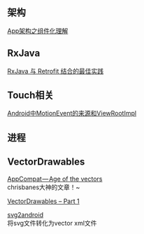 ## 架构

[App架构之组件化理解
](http://wangxinghe.me/blog/2016-03-20/architecture-componentization/)


## RxJava

[RxJava 与 Retrofit 结合的最佳实践](http://gank.io/post/56e80c2c677659311bed9841)



## Touch相关


[Android中MotionEvent的来源和ViewRootImpl](http://blog.csdn.net/singwhatiwanna/article/details/50775201)



## 进程




## VectorDrawables
[AppCompat — Age of the vectors
](https://medium.com/@chrisbanes/appcompat-v23-2-age-of-the-vectors-91cbafa87c88#.x057lap3l)    
chrisbanes大神的文章！~  

[VectorDrawables – Part 1
](https://blog.stylingandroid.com/vectordrawables-part-1/)  

[svg2android](http://inloop.github.io/svg2android/)  
将svg文件转化为vector xml文件